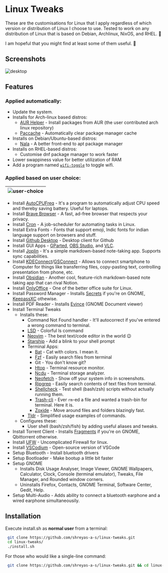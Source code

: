 # Linux Tweaks
These are the customisations for Linux that I apply regardless of which version or distribution of Linux I choose to use. Tested to work on any distribution of Linux that is based on Debian, Archlinux, NixOS, and RHEL. 🚀

I am hopeful that you might find at least some of them useful. 🌟

## Screenshots
![desktop](https://github.com/shreyas-a-s/linux-tweaks/assets/137637016/39040215-2486-45f4-8009-1a6a6bdf833b)
## Features

### Applied automatically:
- Update the system.
- Installs for Arch-linux based distros:
  - [AUR Helper](https://github.com/Jguer/yay) - Install packages from AUR (the user contributed arch linux repository)
  - [Paccache](https://man.archlinux.org/man/paccache.8) - Automatically clear package manager cache
- Installs on Debian/Ubuntu-based distros:
  - [Nala](https://github.com/volitank/nala) - A better front-end to apt package manager
- Installs on RHEL-based distros:
  - Customise dnf package manager to work faster
- Lower swappiness value for better utilization of RAM
- Add a program named [`wifi-toggle`](https://github.com/shreyas-a-s/linux-tweaks/blob/de/scripts/common/wifi-toggle.sh) to toggle wifi.

### Applied based on user choice:
| ![user-choice](https://github.com/shreyas-a-s/linux-tweaks/assets/137637016/f6c94494-c85c-4fcd-b112-1917a24277c4) |
|:--:|

- Install [AutoCPUFreq](https://github.com/AdnanHodzic/auto-cpufreq) - It's a program to automatically adjust CPU speed and thereby saving battery. Useful for laptops.
- Install [Brave Browser](https://github.com/brave/brave-browser) - A fast, ad-free browser that respects your privacy.
- Install [Cron](https://github.com/Cron/Cron) - A job-scheduler for automating tasks in Linux.
- Install Extra Fonts - Fonts that support emoji, Indic fonts for indian language support on browsers and stuff.
- Install [Github Desktop](https://github.com/shiftkey/desktop) - Desktop client for Github
- Install GUI Apps - [GParted](https://github.com/GNOME/gparted), [OBS Studio](https://github.com/obsproject/obs-studio), and [VLC](https://github.com/videolan/vlc).
- Install [Joplin](https://github.com/laurent22/joplin) - It's a simple markdown-based note-taking app. Supports sync capabilities.
- Install [KDEConnect](https://github.com/KDE/kdeconnect-kde)/[GSConnect](https://github.com/GSConnect/gnome-shell-extension-gsconnect) - Allows to connect smartphone to Computer for things like transferring files, copy-pasting text, controlling presentation from phone, etc.
- Install [Obsidian](https://github.com/obsidianmd/obsidian-releases) - Another cool, feature-rich markdown-based note taking app that can rival Notion.
- Install [OnlyOffice](https://github.com/ONLYOFFICE/DesktopEditors) - One of the better office suite for Linux.
- Install Password Manager - Installs [Secrets](https://gitlab.gnome.org/World/secrets) if you're on GNOME, [KeepassXC](https://github.com/keepassxreboot/keepassxc) othewise.
- Install PDF Reader - Installs [Evince](https://github.com/GNOME/evince) (GNOME Document viewer)
- Install Terminal Tweaks
  - Installs these:
    - Command Not Found handler - It'll autocorrect if you've entered a wrong command to terminal.
    - [LSD](https://github.com/lsd-rs/lsd) - Colorful ls command
    - [Neovim](https://github.com/neovim/neovim) - The best text/code editor in the world 😉
    - [Starship](https://github.com/starship/starship) - Add a blink to your shell prompt
    - Terminal Apps:
      - [Bat](https://github.com/sharkdp/bat) - Cat with colors. I mean it.
      - [Fzf](https://github.com/junegunn/fzf) - Easily search files from terminal
      - Git - You don't know git?
      - [Htop](https://github.com/htop-dev/htop) - Terminal resource monitor.
      - [Ncdu](https://github.com/rofl0r/ncdu) - Terminal storage analyzer.
      - [Neofetch](https://github.com/dylanaraps/neofetch) - Show off your system info in screenshots.
      - [Ripgrep](https://github.com/BurntSushi/ripgrep) - Easily search contents of text files from terminal.
      - [Shellcheck](https://github.com/koalaman/shellcheck) - Test shell (bash/zsh) scripts without actually running them.
      - [Trash-cli](https://github.com/andreafrancia/trash-cli) - Ever `rm`-ed a file and wanted a trash-bin for terminal. Here it is.
      - [Zoxide](https://github.com/ajeetdsouza/zoxide) - Move around files and folders blazingly fast.
    - [Tldr](https://github.com/tldr-pages/tldr) - Simplified usage examples of commands.
  - Configures these:
    - User shell (bash/zsh/fish) by adding useful aliases and tweaks.
- Install Torrent Client - Installs [Fragments](https://gitlab.gnome.org/World/Fragments) if you're on GNOME, Qbittorrent otherwise.
- Install [UFW](https://github.com/jbq/ufw) - Uncomplicated Firewall for linux.
- Install [VSCodium](https://github.com/VSCodium/vscodium) - Open-source version of VSCode
- Setup Bluetooth - Install bluetooth drivers
- Setup Bootloader - Make bootup a little bit faster
- Setup GNOME
  - Installs Disk Usage Analyser, Image Viewer, GNOME Wallpapers, Calculator, Clock, Console (terminal emulator), Tweaks, File Manager, and Rounded window corners.
  - Uninstalls Firefox, Contacts, GNOME Terminal, Software Center, Gedit, Help.
- Setup Multi-Audio - Adds ability to connect a bluetooth earphone and a wired earphone simultaneousily.

## Installation

Execute install.sh as **normal user** from a terminal:

```bash
 git clone https://github.com/shreyas-a-s/linux-tweaks.git
 cd linux-tweaks/
 ./install.sh
```

For those who would like a single-line command:
```bash
 git clone https://github.com/shreyas-a-s/linux-tweaks.git && cd linux-tweaks/ && ./install.sh
```

